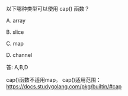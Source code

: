 以下哪种类型可以使用 cap() 函数？

A. array

B. slice

C. map

D. channel

答: A,B,D

cap()函数不适用map。
cap()适用范围：https://docs.studygolang.com/pkg/builtin/#cap
